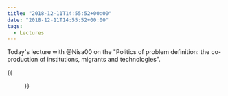 ```yaml
---
title: "2018-12-11T14:55:52+00:00"
date: "2018-12-11T14:55:52+00:00"
tags:
  - Lectures
---
```


Today's lecture with @Nisa00 on the "Politics of problem definition: the co-production of institutions, migrants and technologies".

{{<figure src="/img/microposts/old/DuJNrEZWoAAv72L.jpg" alt="Lecture by Annalisa Pelizza">}}
